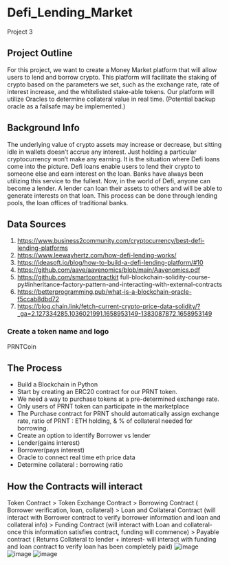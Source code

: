 # Defi_Lending_Market
Project 3
## Project Outline
 For this project, we want to create a Money Market platform that will allow users to lend and borrow crypto. This platform will facilitate the staking of crypto based on the parameters we set, such as the exchange rate, rate of interest increase, and the whitelisted stake-able tokens. Our platform will utilize Oracles to determine collateral value in real time. (Potential backup oracle as a failsafe may be implemented.) 

## Background Info
The underlying value of crypto assets may increase or decrease, but sitting idle in wallets doesn’t accrue any interest. Just holding a particular cryptocurrency won’t make any earning. It is the situation where Defi loans come into the picture. Defi loans enable users to lend their crypto to someone else and earn interest on the loan. Banks have always been utilizing this service to the fullest. Now, in the world of Defi, anyone can become a lender. A lender can loan their assets to others and will be able to generate interests on that loan. This process can be done through lending pools, the loan offices of traditional banks.

 ## Data Sources
1. https://www.business2community.com/cryptocurrency/best-defi-lending-platforms
2. https://www.leewayhertz.com/how-defi-lending-works/
3. https://ideasoft.io/blog/how-to-build-a-defi-lending-platform/#10
4. https://github.com/aave/aavenomics/blob/main/Aavenomics.pdf
5. https://github.com/smartcontractkit   full-blockchain-solidity-course-py#inheritance-factory-pattern-and-interacting-with-external-contracts 
7. https://betterprogramming.pub/what-is-a-blockchain-oracle-f5ccab8dbd72
8. https://blog.chain.link/fetch-current-crypto-price-data-solidity/?_ga=2.127334285.1036021991.1658953149-1383087872.1658953149

### Create a token name and logo
PRNTCoin

## The Process
- Build a Blockchain in Python
- Start by creating an ERC20 contract for our PRNT token. 
- We need a way to purchase tokens at a pre-determined exchange rate.
- Only users of PRNT token can participate in the marketplace
- The Purchase contract for PRNT should automatically assign exchange rate, ratio of PRNT : ETH holding, & % of collateral needed for borrowing.
- Create an option to identify Borrower vs lender 
- Lender(gains interest) 
- Borrower(pays interest)
- Oracle to connect real time eth price data
- Determine collateral : borrowing ratio 

## How the Contracts will interact
Token Contract > Token Exchange Contract > Borrowing Contract ( Borrower verification, loan, collateral) > Loan and Collateral Contract (will interact with Borrower contract to verify borrower information and loan and collateral info) > Funding Contract (will interact with Loan and collateral- once this information satisfies contract, funding will commence) > Payable contract ( Returns Collateral to lender + interest- will interact with funding and loan contract to verify loan has been completely paid)
![image](https://user-images.githubusercontent.com/98926434/182717123-f811ff08-8db5-442a-a9ef-a3cb53611da0.png)
![image](https://user-images.githubusercontent.com/98926434/182717168-a83d0a77-72d3-445e-bfb0-5000cc05584a.png)
![image](https://user-images.githubusercontent.com/98926434/182717194-8f2881ae-b9e0-4858-89b8-a6acafaae58f.png)


